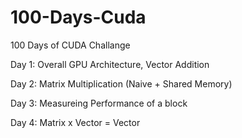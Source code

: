 # 100-Days-Cuda
100 Days of CUDA Challange

Day 1: Overall GPU Architecture, Vector Addition

Day 2: Matrix Multiplication (Naive + Shared Memory)

Day 3: Measureing Performance of a block

Day 4: Matrix x Vector = Vector